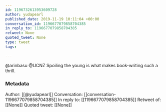 ```yaml
---
id: 1196732613953609728
author: yudapearl
published_date: 2019-11-19 10:11:04 +00:00
conversation_id: 1196677079858704385
in_reply_to: 1196677079858704385
retweet: None
quoted_tweet: None
type: tweet
tags:

---
```


@arinbasu @UCNZ Spoiling the young is what makes book-writing such a thrill.

### Metadata

Author: [[@yudapearl]]
Conversation: [[conversation-1196677079858704385]]
In reply to: [[1196677079858704385]]
Retweet of: [[None]]
Quoted tweet: [[None]]
